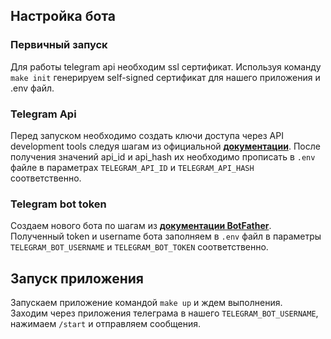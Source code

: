 ## Настройка бота

### Первичный запуск
Для работы telegram api необходим ssl сертификат. Используя команду
`make init` генерируем self-signed сертификат для нашего приложения и .env файл. <br />

### Telegram Api
Перед запуском необходимо создать ключи доступа через API development tools следуя шагам из официальной
**[документации](https://core.telegram.org/api/obtaining_api_id#obtaining-api-id)**.
После получения значений api_id и api_hash их необходимо прописать в `.env` файле в параметрах
`TELEGRAM_API_ID` и `TELEGRAM_API_HASH` соответственно.

### Telegram bot token
Создаем нового бота по шагам из **[документации BotFather](https://core.telegram.org/bots#6-botfather)**.
Полученный token и username бота заполняем в `.env` файл в параметры `TELEGRAM_BOT_USERNAME` и `TELEGRAM_BOT_TOKEN` соответственно.

## Запуск приложения
Запускаем приложение командой `make up` и ждем выполнения. <br/>
Заходим через приложения телеграма в нашего `TELEGRAM_BOT_USERNAME`, нажимаем `/start` и отправляем сообщения.
